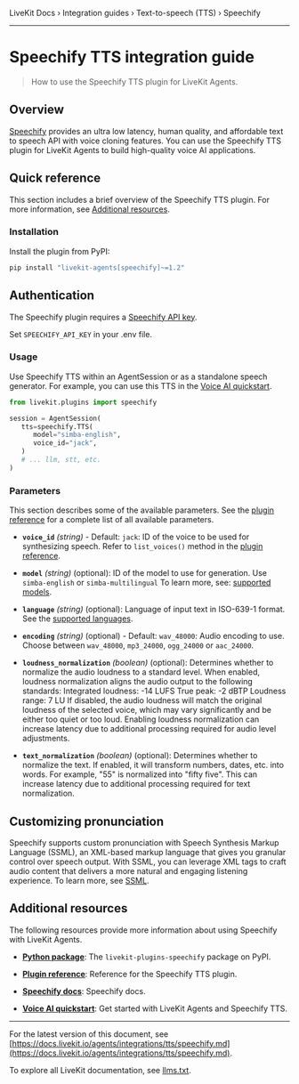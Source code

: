 LiveKit Docs › Integration guides › Text-to-speech (TTS) › Speechify

---

# Speechify TTS integration guide

> How to use the Speechify TTS plugin for LiveKit Agents.

## Overview

[Speechify](https://speechify.com) provides an ultra low latency, human quality, and affordable text to speech API with voice cloning features. You can use the Speechify TTS plugin for LiveKit Agents to build high-quality voice AI applications.

## Quick reference

This section includes a brief overview of the Speechify TTS plugin. For more information, see [Additional resources](#additional-resources).

### Installation

Install the plugin from PyPI:

```bash
pip install "livekit-agents[speechify]~=1.2"

```

## Authentication

The Speechify plugin requires a [Speechify API key](https://console.sws.speechify.com).

Set `SPEECHIFY_API_KEY` in your .env file.

### Usage

Use Speechify TTS within an AgentSession or as a standalone speech generator. For example, you can use this TTS in the [Voice AI quickstart](https://docs.livekit.io/agents/start/voice-ai.md).

```python
from livekit.plugins import speechify

session = AgentSession(
   tts=speechify.TTS(
      model="simba-english",
      voice_id="jack",
   )
   # ... llm, stt, etc.
)

```

### Parameters

This section describes some of the available parameters. See the [plugin reference](https://docs.livekit.io/reference/python/v1/livekit/plugins/speechify/index.html.md#livekit.plugins.speechify.TTS) for a complete list of all available parameters.

- **`voice_id`** _(string)_ - Default: `jack`: ID of the voice to be used for synthesizing speech. Refer to `list_voices()` method in the [plugin reference](https://docs.livekit.io/reference/python/v1/livekit/plugins/speechify/index.html.md#livekit.plugins.speechify.TTS.list_voices).

- **`model`** _(string)_ (optional): ID of the model to use for generation. Use `simba-english` or `simba-multilingual` To learn more, see: [supported models](https://docs.sws.speechify.com/v1/docs/get-started/models).

- **`language`** _(string)_ (optional): Language of input text in ISO-639-1 format. See the [supported languages](https://docs.sws.speechify.com/v1/docs/features/language-support).

- **`encoding`** _(string)_ (optional) - Default: `wav_48000`: Audio encoding to use. Choose between `wav_48000`, `mp3_24000`, `ogg_24000` or `aac_24000`.

- **`loudness_normalization`** _(boolean)_ (optional): Determines whether to normalize the audio loudness to a standard level. When enabled, loudness normalization aligns the audio output to the following standards: Integrated loudness: -14 LUFS True peak: -2 dBTP Loudness range: 7 LU If disabled, the audio loudness will match the original loudness of the selected voice, which may vary significantly and be either too quiet or too loud. Enabling loudness normalization can increase latency due to additional processing required for audio level adjustments.

- **`text_normalization`** _(boolean)_ (optional): Determines whether to normalize the text. If enabled, it will transform numbers, dates, etc. into words. For example, "55" is normalized into "fifty five". This can increase latency due to additional processing required for text normalization.

## Customizing pronunciation

Speechify supports custom pronunciation with Speech Synthesis Markup Language (SSML), an XML-based markup language that gives you granular control over speech output. With SSML, you can leverage XML tags to craft audio content that delivers a more natural and engaging listening experience. To learn more, see [SSML](https://docs.sws.speechify.com/v1/docs/features/ssml).

## Additional resources

The following resources provide more information about using Speechify with LiveKit Agents.

- **[Python package](https://pypi.org/project/livekit-plugins-speechify/)**: The `livekit-plugins-speechify` package on PyPI.

- **[Plugin reference](https://docs.livekit.io/reference/python/v1/livekit/plugins/speechify/index.html.md#livekit.plugins.speechify.TTS)**: Reference for the Speechify TTS plugin.

- **[Speechify docs](https://docs.sws.speechify.com/v1/docs)**: Speechify docs.

- **[Voice AI quickstart](https://docs.livekit.io/agents/start/voice-ai.md)**: Get started with LiveKit Agents and Speechify TTS.

---


For the latest version of this document, see [https://docs.livekit.io/agents/integrations/tts/speechify.md](https://docs.livekit.io/agents/integrations/tts/speechify.md).

To explore all LiveKit documentation, see [llms.txt](https://docs.livekit.io/llms.txt).
